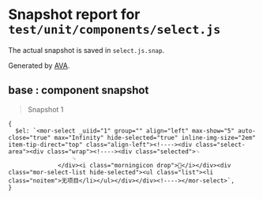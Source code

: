 # Snapshot report for `test/unit/components/select.js`

The actual snapshot is saved in `select.js.snap`.

Generated by [AVA](https://ava.li).

## base : component snapshot

> Snapshot 1

    {
      $el: `<mor-select _uiid="1" group="" align="left" max-show="5" auto-close="true" max="Infinity" hide-selected="true" inline-img-size="2em" item-tip-direct="top" class="align-left"><!----><div class="select-area"><div class="wrap"><!----><div class="selected">␊
                      ␊
                  </div><i class="morningicon drop"></i></div><div class="mor-select-list hide-selected"><ul class="list"><li class="noitem">无项目</li></ul></div></div><!----></mor-select>`,
    }
